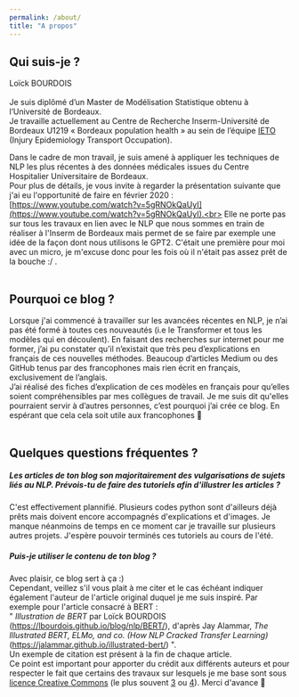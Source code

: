 ```yaml
---
permalink: /about/
title: "A propos"
---
```



## Qui suis-je ?
Loïck BOURDOIS<br>  
Je suis diplômé d’un Master de Modélisation Statistique obtenu à l’Université de Bordeaux.  
Je travaille actuellement au Centre de Recherche Inserm-Université de Bordeaux U1219 « Bordeaux population health » au sein de l’équipe [IETO](https://www.bordeaux-population-health.center/les-equipes/prevention-et-prise-en-charge-des-traumatismes-ieto/) (Injury Epidemiology Transport Occupation).<br>  

Dans le cadre de mon travail, je suis amené à appliquer les techniques de NLP les plus récentes à des données médicales issues du Centre Hospitalier Universitaire de Bordeaux.<br>
Pour plus de détails, je vous invite à regarder la présentation suivante que j'ai eu l'opportunité de faire en février 2020 : [https://www.youtube.com/watch?v=5gRNOkQaUyI](https://www.youtube.com/watch?v=5gRNOkQaUyI).<br>
Elle ne porte pas sur tous les travaux en lien avec le NLP que nous sommes en train de réaliser à l'Inserm de Bordeaux mais permet de se faire par exemple une idée de la façon dont nous utilisons le GPT2. C'était une première pour moi avec un micro, je m'excuse donc pour les fois où il n'était pas assez prêt de la bouche :/ .<br><br>


## Pourquoi ce blog ?
Lorsque j'ai commencé à travailler sur les avancées récentes en NLP, je n’ai pas été formé à toutes ces nouveautés (i.e le Transformer et tous les modèles qui en découlent). En faisant des recherches sur internet pour me former, j’ai pu constater qu’il n’existait que très peu d’explications en français de ces nouvelles méthodes. Beaucoup d’articles Medium ou des GitHub tenus par des francophones mais rien écrit en français, exclusivement de l’anglais.<br>
J’ai réalisé des fiches d’explication de ces modèles en français pour qu’elles soient compréhensibles par mes collègues de travail.
Je me suis dit qu'elles pourraient servir à d’autres personnes, c’est pourquoi j’ai crée ce blog. En espérant que cela cela soit utile aux francophones 🙂<br><br>



## Quelques questions fréquentes ?
##### Les articles de ton blog son majoritairement des vulgarisations de sujets liés au NLP. Prévois-tu de faire des tutoriels afin d'illustrer les articles ?
C'est effectivement plannifié. Plusieurs codes python sont d'ailleurs déjà prêts mais doivent encore accompagnés d'explications et d'images.
Je manque néanmoins de temps en ce moment car je travaille sur plusieurs autres projets. J'espère pouvoir terminés ces tutoriels au cours de l'été.

##### Puis-je utiliser le contenu de ton blog ?
Avec plaisir, ce blog sert à ça :)<br>
Cependant, veillez s'il vous plait à me citer et le cas échéant indiquer également l'auteur de l'article original duquel je me suis inspiré.
Par exemple pour l'article consacré à BERT :<br>
" *Illustration de BERT* par Loïck BOURDOIS (https://lbourdois.github.io/blog/nlp/BERT/), d'après Jay Alammar, *The Illustrated BERT, ELMo, and co. (How NLP Cracked Transfer Learning)* (https://jalammar.github.io/illustrated-bert/) ".<br>
Un exemple de citation est présent à la fin de chaque article.<br>
Ce point est important pour apporter du crédit aux différents auteurs et pour respecter le fait que certains des travaux sur lesquels je me base sont sous [licence Creative Commons](https://creativecommons.org/) (le plus souvent [3](https://creativecommons.org/licenses/by-nc-sa/3.0/fr/) ou [4](https://creativecommons.org/licenses/by-nc-sa/4.0/deed.fr)). Merci d'avance 🙂

